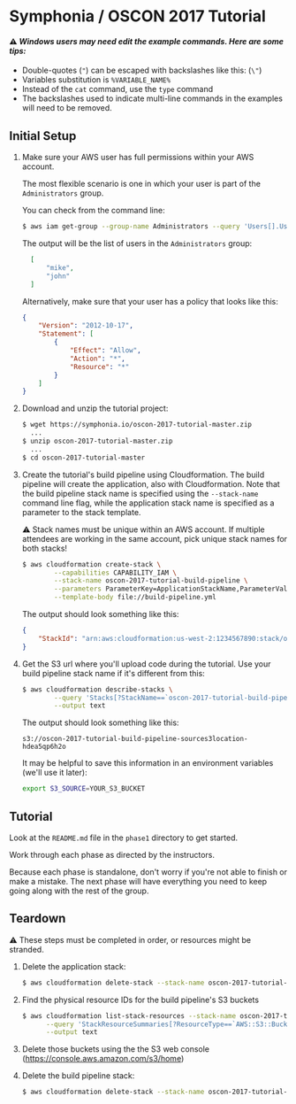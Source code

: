 # Symphonia / OSCON 2017 Tutorial

#### :warning: *Windows users may need edit the example commands. Here are some tips:*

- Double-quotes (`"`) can be escaped with backslashes like this: (`\"`)
- Variables substitution is `%VARIABLE_NAME%`
- Instead of the `cat` command, use the `type` command
- The backslashes used to indicate multi-line commands in the examples will need to be removed.

## Initial Setup

1. Make sure your AWS user has full permissions within your AWS account.

    The most flexible scenario is one in which your user is part of the `Administrators` group. 
    
    You can check from the command line:
    ```bash
    $ aws iam get-group --group-name Administrators --query 'Users[].UserName'
    ```
    The output will be the list of users in the `Administrators` group:
    ```json
      [
          "mike", 
          "john"
      ]
    ```
    Alternatively, make sure that your user has a policy that looks like this:
    ```json
    {
        "Version": "2012-10-17",
        "Statement": [
            {
                "Effect": "Allow",
                "Action": "*",
                "Resource": "*"
            }
        ]
    }
    ```
    
1. Download and unzip the tutorial project:

    ```bash
    $ wget https://symphonia.io/oscon-2017-tutorial-master.zip
      ...
    $ unzip oscon-2017-tutorial-master.zip
      ...
    $ cd oscon-2017-tutorial-master
    ```
    
1. Create the tutorial's build pipeline using Cloudformation. The build pipeline will create the application, also 
with Cloudformation. Note that the build pipeline stack name is specified using the `--stack-name` command line flag, while
the application stack name is specified as a parameter to the stack template.
   
   :warning: Stack names must be unique within an AWS account. If multiple attendees are working in the same account, 
   pick unique stack names for both stacks!
   
    ```bash
    $ aws cloudformation create-stack \
            --capabilities CAPABILITY_IAM \
            --stack-name oscon-2017-tutorial-build-pipeline \
            --parameters ParameterKey=ApplicationStackName,ParameterValue=oscon-2017-tutorial-application \
            --template-body file://build-pipeline.yml
    ```
   The output should look something like this:
    ```json
    {
        "StackId": "arn:aws:cloudformation:us-west-2:1234567890:stack/oscon-2017-tutorial-build-pipeline/7972b720-2f5b-11e7-bd3d-503acbd4dcfd"
    }
    ```
    
1. Get the S3 url where you'll upload code during the tutorial. Use your build pipeline stack name if it's different from this:
    ```bash
    $ aws cloudformation describe-stacks \
            --query 'Stacks[?StackName==`oscon-2017-tutorial-build-pipeline`].Outputs[0][?OutputKey==`SourceS3Bucket`].OutputValue' \
            --output text
    ```
    The output should look something like this:
    ```
    s3://oscon-2017-tutorial-build-pipeline-sources3location-hdea5qp6h2o
    ```
    It may be helpful to save this information in an environment variables (we'll use it later):
    ```bash
    export S3_SOURCE=YOUR_S3_BUCKET
    ```
    
## Tutorial

Look at the `README.md` file in the `phase1` directory to get started.

Work through each phase as directed by the instructors.

Because each phase is standalone, don't worry if you're not able to finish or make a mistake. The next phase will have everything you need to keep going along with the rest of the group.

## Teardown

:warning: These steps must be completed in order, or resources might be stranded.

1. Delete the application stack:
    ```bash
    $ aws cloudformation delete-stack --stack-name oscon-2017-tutorial-application
    ```

1. Find the physical resource IDs for the build pipeline's S3 buckets
    ```bash
    $ aws cloudformation list-stack-resources --stack-name oscon-2017-tutorial-build-pipeline \
          --query 'StackResourceSummaries[?ResourceType==`AWS::S3::Bucket`].PhysicalResourceId' \
          --output text
    ```

1. Delete those buckets using the the S3 web console (https://console.aws.amazon.com/s3/home)

1. Delete the build pipeline stack:
    ```bash
    $ aws cloudformation delete-stack --stack-name oscon-2017-tutorial-build-pipeline
    ```
